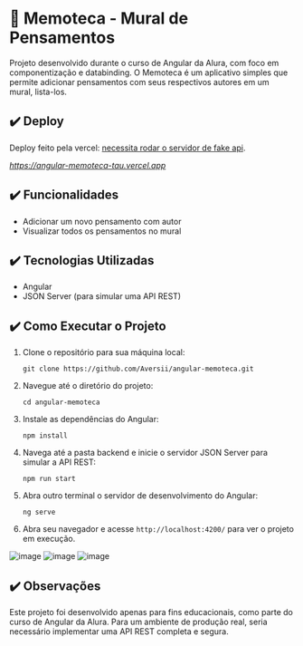 # :scroll: Memoteca - Mural de Pensamentos

Projeto desenvolvido durante o curso de Angular da Alura, com foco em componentização e databinding. O Memoteca é um aplicativo simples que permite adicionar pensamentos com seus respectivos autores em um mural, lista-los.

## :heavy_check_mark: Deploy

Deploy feito pela vercel: [necessita rodar o servidor de fake api](#iniciar-servidor-json-server).


*https://angular-memoteca-tau.vercel.app*

## :heavy_check_mark: Funcionalidades

- Adicionar um novo pensamento com autor
- Visualizar todos os pensamentos no mural

## :heavy_check_mark: Tecnologias Utilizadas

- Angular
- JSON Server (para simular uma API REST)

## :heavy_check_mark: Como Executar o Projeto

1. Clone o repositório para sua máquina local:

   ```
   git clone https://github.com/Aversii/angular-memoteca.git
   ```

2. Navegue até o diretório do projeto:

   ```
   cd angular-memoteca
   ```

3. Instale as dependências do Angular:

   ```
   npm install
   ```

4. <a id="iniciar-servidor-json-server"></a> Navega até a pasta backend e inicie o servidor JSON Server para simular a API REST:

   ```
   npm run start
   ```

5. Abra outro terminal o servidor de desenvolvimento do Angular:

   ```
   ng serve
   ```

6. Abra seu navegador e acesse `http://localhost:4200/` para ver o projeto em execução.


![image](https://github.com/Aversii/angular-memoteca/assets/92393933/b3b75ddf-7c80-45a4-8d64-8c48ca53dc93)
![image](https://github.com/Aversii/angular-memoteca/assets/92393933/90054871-23d7-415f-9821-c68dd34ef0b1)
![image](https://github.com/Aversii/angular-memoteca/assets/92393933/c7a7b68c-4885-4bbb-9eba-09589632c034)

## :heavy_check_mark: Observações

Este projeto foi desenvolvido apenas para fins educacionais, como parte do curso de Angular da Alura. Para um ambiente de produção real, seria necessário implementar uma API REST completa e segura.
